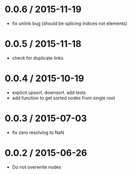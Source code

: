 
0.0.6 / 2015-11-19
==================

  * fix unlink bug (should be splicing indices not elements)

0.0.5 / 2015-11-18
==================

  * check for duplicate links

0.0.4 / 2015-10-19
==================

  * explicit upsort, downsort. add tests
  * add function to get sorted nodes from single root

0.0.3 / 2015-07-03
==================

  * fix zero resolving to NaN

0.0.2 / 2015-06-26
==================

* Do not overwrite nodes
